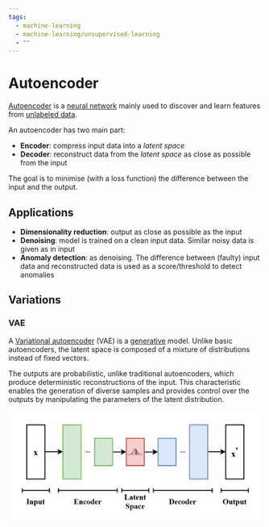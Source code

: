 ```yaml
---
tags:
  - machine-learning
  - machine-learning/unsupervised-learning
  - ""
---
```


# Autoencoder 

[Autoencoder](https://en.wikipedia.org/wiki/Autoencoder) is a [neural network](neural-network.md) mainly used to discover and learn features from [unlabeled data](../../learning-paradigms/unsupervised-learning.md).

An autoencoder has two main part:
- **Encoder**: compress input data into a *latent space* 
- **Decoder**: reconstruct data from the *latent space* as close as possible from the input

The goal is to minimise (with a loss function) the difference between the input and the output.

## Applications

- **Dimensionality reduction**: output as close as possible​ as the input
- **Denoising**: model is trained on a clean input data. Similar noisy data is given as in input
- **Anomaly detection**: as denoising. The difference between (faulty) input data and reconstructed data is used as a score/threshold to detect anomalies

## Variations

### VAE

A [Variational autoencoder](https://en.wikipedia.org/wiki/Variational_autoencoder) (VAE) is a [generative](../../application/generative-ai.md) model. Unlike basic autoencoders, the latent space is composed of a mixture of distributions instead of fixed vectors.

The outputs are probabilistic, unlike traditional autoencoders, which produce deterministic reconstructions of the input. This characteristic enables the generation of diverse samples and provides control over the outputs by manipulating the parameters of the latent distribution.


![vae](../../assets/vae.png)